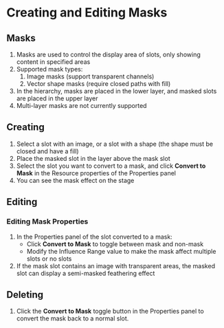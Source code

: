 # Creating and Editing Masks

## Masks
1. Masks are used to control the display area of slots, only showing content in specified areas
2. Supported mask types:
   1. Image masks (support transparent channels)
   2. Vector shape masks (require closed paths with fill)
3. In the hierarchy, masks are placed in the lower layer, and masked slots are placed in the upper layer
4. Multi-layer masks are not currently supported

## Creating
1. Select a slot with an image, or a slot with a shape (the shape must be closed and have a fill)
2. Place the masked slot in the layer above the mask slot
3. Select the slot you want to convert to a mask, and click **Convert to Mask** in the Resource properties of the Properties panel
4. You can see the mask effect on the stage

## Editing

### Editing Mask Properties

1. In the Properties panel of the slot converted to a mask:
    - Click **Convert to Mask** to toggle between mask and non-mask
    - Modify the Influence Range value to make the mask affect multiple slots or no slots
2. If the mask slot contains an image with transparent areas, the masked slot can display a semi-masked feathering effect
   
   
## Deleting
1. Click the **Convert to Mask** toggle button in the Properties panel to convert the mask back to a normal slot.